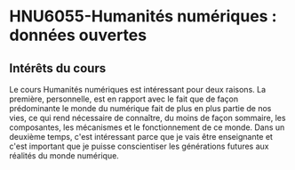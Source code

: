 # HNU6055-Humanités numériques : données ouvertes
## Intérêts du cours
Le cours Humanités numériques est intéressant pour deux raisons. La première, personnelle, est en rapport avec le fait que de façon prédominante le monde du numérique fait de plus en plus partie de nos vies, ce qui rend nécessaire de connaître, du moins de façon sommaire, les composantes, les mécanismes et le fonctionnement de ce monde. Dans un deuxième temps, c'est intéressant parce que je vais être enseignante et c'est important que je puisse conscientiser les générations futures aux réalités du monde numérique. 
